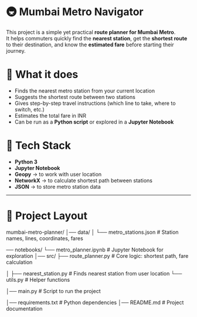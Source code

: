 # 🚇 Mumbai Metro Navigator

This project is a simple yet practical **route planner for Mumbai Metro**.  
It helps commuters quickly find the **nearest station**, get the **shortest route** to their destination, and know the **estimated fare** before starting their journey.  

# 🤖 What it does
- Finds the nearest metro station from your current location  
- Suggests the shortest route between two stations  
- Gives step-by-step travel instructions (which line to take, where to switch, etc.)  
- Estimates the total fare in INR  
- Can be run as a **Python script** or explored in a **Jupyter Notebook**  


# 📒 Tech Stack
- **Python 3**  
- **Jupyter Notebook**  
- **Geopy** → to work with user location  
- **NetworkX** → to calculate shortest path between stations  
- **JSON** → to store metro station data  

---

# 🧩 Project Layout

mumbai-metro-planner/
│── data/
│   └── metro_stations.json     # Station names, lines, coordinates, fares


── notebooks/
    └── metro_planner.ipynb     # Jupyter Notebook for exploration
│── src/
     ├── route_planner.py        # Core logic: shortest
path, fare calculation

│   ├── nearest_station.py      # Finds nearest station from user location
    └── utils.py                # Helper functions


│── main.py                     # Script to run the project

│── requirements.txt            # Python dependencies
│── README.md                   # Project documentation
